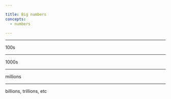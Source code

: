 ```yaml
---

title: Big numbers
concepts:
  - numbers

---
```


--------------------------------------------------

100s

--------------------------------------------------

1000s

--------------------------------------------------

millions

--------------------------------------------------

billions, trillions, etc
